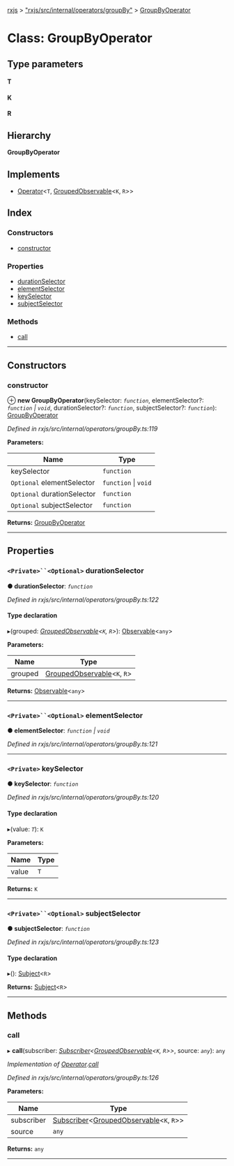 [rxjs](../README.md) > ["rxjs/src/internal/operators/groupBy"](../modules/_rxjs_src_internal_operators_groupby_.md) > [GroupByOperator](../classes/_rxjs_src_internal_operators_groupby_.groupbyoperator.md)

# Class: GroupByOperator

## Type parameters
#### T 
#### K 
#### R 
## Hierarchy

**GroupByOperator**

## Implements

* [Operator](../interfaces/_rxjs_src_internal_operator_.operator.md)<`T`, [GroupedObservable](_rxjs_src_internal_operators_groupby_.groupedobservable.md)<`K`, `R`>>

## Index

### Constructors

* [constructor](_rxjs_src_internal_operators_groupby_.groupbyoperator.md#constructor)

### Properties

* [durationSelector](_rxjs_src_internal_operators_groupby_.groupbyoperator.md#durationselector)
* [elementSelector](_rxjs_src_internal_operators_groupby_.groupbyoperator.md#elementselector)
* [keySelector](_rxjs_src_internal_operators_groupby_.groupbyoperator.md#keyselector)
* [subjectSelector](_rxjs_src_internal_operators_groupby_.groupbyoperator.md#subjectselector)

### Methods

* [call](_rxjs_src_internal_operators_groupby_.groupbyoperator.md#call)

---

## Constructors

<a id="constructor"></a>

###  constructor

⊕ **new GroupByOperator**(keySelector: *`function`*, elementSelector?: *`function` \| `void`*, durationSelector?: *`function`*, subjectSelector?: *`function`*): [GroupByOperator](_rxjs_src_internal_operators_groupby_.groupbyoperator.md)

*Defined in rxjs/src/internal/operators/groupBy.ts:119*

**Parameters:**

| Name | Type |
| ------ | ------ |
| keySelector | `function` |
| `Optional` elementSelector | `function` \| `void` |
| `Optional` durationSelector | `function` |
| `Optional` subjectSelector | `function` |

**Returns:** [GroupByOperator](_rxjs_src_internal_operators_groupby_.groupbyoperator.md)

___

## Properties

<a id="durationselector"></a>

### `<Private>``<Optional>` durationSelector

**● durationSelector**: *`function`*

*Defined in rxjs/src/internal/operators/groupBy.ts:122*

#### Type declaration
▸(grouped: *[GroupedObservable](_rxjs_src_internal_operators_groupby_.groupedobservable.md)<`K`, `R`>*): [Observable](_rxjs_src_internal_observable_.observable.md)<`any`>

**Parameters:**

| Name | Type |
| ------ | ------ |
| grouped | [GroupedObservable](_rxjs_src_internal_operators_groupby_.groupedobservable.md)<`K`, `R`> |

**Returns:** [Observable](_rxjs_src_internal_observable_.observable.md)<`any`>

___
<a id="elementselector"></a>

### `<Private>``<Optional>` elementSelector

**● elementSelector**: *`function` \| `void`*

*Defined in rxjs/src/internal/operators/groupBy.ts:121*

___
<a id="keyselector"></a>

### `<Private>` keySelector

**● keySelector**: *`function`*

*Defined in rxjs/src/internal/operators/groupBy.ts:120*

#### Type declaration
▸(value: *`T`*): `K`

**Parameters:**

| Name | Type |
| ------ | ------ |
| value | `T` |

**Returns:** `K`

___
<a id="subjectselector"></a>

### `<Private>``<Optional>` subjectSelector

**● subjectSelector**: *`function`*

*Defined in rxjs/src/internal/operators/groupBy.ts:123*

#### Type declaration
▸(): [Subject](_rxjs_src_internal_subject_.subject.md)<`R`>

**Returns:** [Subject](_rxjs_src_internal_subject_.subject.md)<`R`>

___

## Methods

<a id="call"></a>

###  call

▸ **call**(subscriber: *[Subscriber](_rxjs_src_internal_subscriber_.subscriber.md)<[GroupedObservable](_rxjs_src_internal_operators_groupby_.groupedobservable.md)<`K`, `R`>>*, source: *`any`*): `any`

*Implementation of [Operator](../interfaces/_rxjs_src_internal_operator_.operator.md).[call](../interfaces/_rxjs_src_internal_operator_.operator.md#call)*

*Defined in rxjs/src/internal/operators/groupBy.ts:126*

**Parameters:**

| Name | Type |
| ------ | ------ |
| subscriber | [Subscriber](_rxjs_src_internal_subscriber_.subscriber.md)<[GroupedObservable](_rxjs_src_internal_operators_groupby_.groupedobservable.md)<`K`, `R`>> |
| source | `any` |

**Returns:** `any`

___

